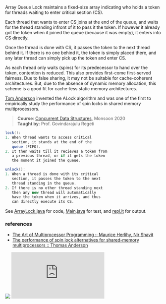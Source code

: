 Array Queue Lock maintains a fixed-size array
indicating who holds a token for threads waiting
to enter critical section (CS).

Each thread that wants to enter CS joins at the
end of the queue, and waits for the thread
standing infront of it to pass it the token.
If however it already got the token when it
joined the queue (because it was empty), it
enters into CS directly.

Once the thread is done with CS, it passes the
token to the next thread behind it. If there is
no one behind it, the token is simply placed
there, and any later thread can simply pick up
the token and enter CS.

As each thread only waits (spins) for its
predecessor to hand over the token, contention
is reduced. This also provides first-come
first-served fairness. Due to false sharing, it
may not be suitable for cache-coherent
architectures. But, due to the absence of
dynamic memory allocation, this scheme is a
good fit for cache-less static memory
architectures.

[Tom Anderson] invented the ALock algorithm and was
one of the first to empirically study the 
performance of spin locks in shared memory
multiprocessors.

[Tom Anderson]: https://scholar.google.com/citations?user=MYqlcPgAAAAJ&hl=en

> **Course**: [Concurrent Data Structures], Monsoon 2020\
> **Taught by**: Prof. Govindarajulu Regeti

[Concurrent Data Structures]: https://github.com/iiithf/concurrent-data-structures

```java
lock():
1. When thread wants to access critical
   section, it stands at the end of the
   queue (FIFO).
2. It then waits till it recieves a token from
   a previous thread, or if it gets the token
   the moment it joined the queue.
```

```java
unlock():
1. When a thread is done with its critical
   section, it passes the token to the next
   thread standing in the queue.
2. If there is no other thread standing next
   then any new thread will automatically
   have the token when it arrives, and thus
   can directly execute its CS.
```

See [ArrayLock.java] for code, [Main.java] for test, and [repl.it] for output.

[ArrayLock.java]: https://repl.it/@wolfram77/array-lock#ArrayLock.java
[Main.java]: https://repl.it/@wolfram77/array-lock#Main.java
[repl.it]: https://array-lock.wolfram77.repl.run


### references

- [The Art of Multiprocessor Programming :: Maurice Herlihy, Nir Shavit](https://dl.acm.org/doi/book/10.5555/2385452)
- [The performance of spin lock alternatives for shared-memory multiprocessors :: Thomas Anderson](https://ieeexplore.ieee.org/document/80120)

![](https://ga-beacon.deno.dev/G-G1E8HNDZYY:v51jklKGTLmC3LAZ4rJbIQ/github.com/javaf/array-lock)
![](https://ga-beacon.deno.dev/G-G1E8HNDZYY:v51jklKGTLmC3LAZ4rJbIQ/github.com/moocf/array-lock.java)
